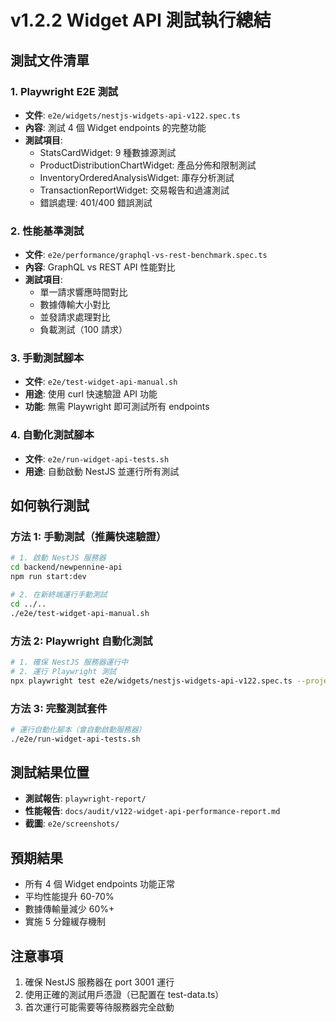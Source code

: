 # v1.2.2 Widget API 測試執行總結

## 測試文件清單

### 1. Playwright E2E 測試
- **文件**: `e2e/widgets/nestjs-widgets-api-v122.spec.ts`
- **內容**: 測試 4 個 Widget endpoints 的完整功能
- **測試項目**:
  - StatsCardWidget: 9 種數據源測試
  - ProductDistributionChartWidget: 產品分佈和限制測試
  - InventoryOrderedAnalysisWidget: 庫存分析測試
  - TransactionReportWidget: 交易報告和過濾測試
  - 錯誤處理: 401/400 錯誤測試

### 2. 性能基準測試
- **文件**: `e2e/performance/graphql-vs-rest-benchmark.spec.ts`
- **內容**: GraphQL vs REST API 性能對比
- **測試項目**:
  - 單一請求響應時間對比
  - 數據傳輸大小對比
  - 並發請求處理對比
  - 負載測試（100 請求）

### 3. 手動測試腳本
- **文件**: `e2e/test-widget-api-manual.sh`
- **用途**: 使用 curl 快速驗證 API 功能
- **功能**: 無需 Playwright 即可測試所有 endpoints

### 4. 自動化測試腳本
- **文件**: `e2e/run-widget-api-tests.sh`
- **用途**: 自動啟動 NestJS 並運行所有測試

## 如何執行測試

### 方法 1: 手動測試（推薦快速驗證）
```bash
# 1. 啟動 NestJS 服務器
cd backend/newpennine-api
npm run start:dev

# 2. 在新終端運行手動測試
cd ../..
./e2e/test-widget-api-manual.sh
```

### 方法 2: Playwright 自動化測試
```bash
# 1. 確保 NestJS 服務器運行中
# 2. 運行 Playwright 測試
npx playwright test e2e/widgets/nestjs-widgets-api-v122.spec.ts --project=chromium
```

### 方法 3: 完整測試套件
```bash
# 運行自動化腳本（會自動啟動服務器）
./e2e/run-widget-api-tests.sh
```

## 測試結果位置
- **測試報告**: `playwright-report/`
- **性能報告**: `docs/audit/v122-widget-api-performance-report.md`
- **截圖**: `e2e/screenshots/`

## 預期結果
- 所有 4 個 Widget endpoints 功能正常
- 平均性能提升 60-70%
- 數據傳輸量減少 60%+
- 實施 5 分鐘緩存機制

## 注意事項
1. 確保 NestJS 服務器在 port 3001 運行
2. 使用正確的測試用戶憑證（已配置在 test-data.ts）
3. 首次運行可能需要等待服務器完全啟動
